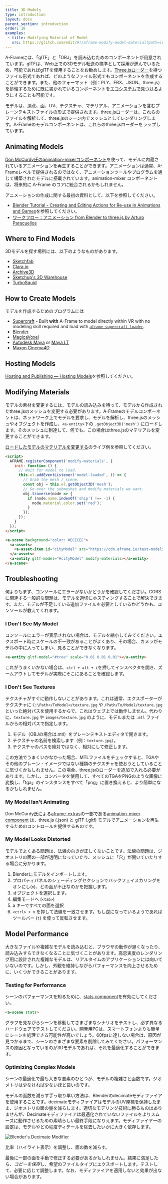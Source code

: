 ```yaml
---
title: 3D Models
type: introduction
layout: docs
parent_section: introduction
order: 10
examples:
 - title: Modifying Material of Model
   src: https://glitch.com/edit/#!/aframe-modify-model-material?path=index.html:1:0
---
```


[3loaders]: https://github.com/mrdoob/three.js/tree/dev/examples/js/loaders
[ecsfind]: ./entity-component-system.md#where-to-find-components
[glTF]: ../components/gltf-model.md
[OBJ]: ../components/obj-model.md
[recommend using glTF]: ../components/gltf-model.md#why-use-gltf

A-Frameには、「glTF」と「OBJ」を読み込むためのコンポーネントが用意されています。glTFは、Web上での3Dモデル転送の標準として採用が進んでいるため、可能であればglTFを使用することをお勧めします。[Three.jsローダー][3loaders]を持つファイル形式であれば、どのようなファイル形式でもコンポーネントを作成することができます。また、他のフォーマット（例：PLY、FBX、JSON、three.js）を処理するために既に書かれているコンポーネントを[エコシステムで見つける][ecsfind]ようにすることも可能です。

モデルは、頂点、面、UV、テクスチャ、マテリアル、アニメーションを含むプレーンテキストファイルの形式で提供されます。three.jsローダーは、これらのファイルを解析して、three.jsのシーン内でメッシュとしてレンダリングします。A-Frameのモデルコンポーネントは、これらのthree.jsローダーをラップしています。


## Animating Models

[mixer]: https://github.com/donmccurdy/aframe-extras/tree/master/src/loaders#animation

[Don McCurdy氏のanimation-mixerコンポーネント][mixer]を使って、モデルに内蔵されているアニメーションを再生することができます。アニメーションは通常、A-Frameレベルで提供されるのではなく、アニメーションツールやプログラムを通じて構築されたモデルに搭載されています。animation-mixer コンポーネントは、将来的に A-Frame のコアに統合されるかもしれません。

アニメーションの作成に関する最初の資料として、以下を参照してください。

- [Blender Tutorial - Creating and Editing Actions for Re-use in Animations and Games](https://www.youtube.com/watch?v=Gb152Qncn2s)を参照してください。
- [ワークフロー：アニメーション from Blender to three.js by Arturo Paracuellos](http://unboring.net/workflows/animation.html)

## Where to Find Models

3Dモデルを探す場所には、以下のようなものがあります。

- [Sketchfab](https://sketchfab.com)
- [Clara.io](http://clara.io)
- [Archive3D](http://archive3d.net)
- [Sketchup's 3D Warehouse](https://3dwarehouse.sketchup.com)
- [TurboSquid](http://www.turbosquid.com/Search/3D-Models/free)

## How to Create Models

モデルを作成するためのプログラムには

- [Supercraft](https://supermedium.com/supercraft/) - Built **with** A-Frame to model directly within VR with no modeling skill required and load with [`aframe-supercraft-loader`](https://www.npmjs.com/package/aframe-supercraft-loader).
- [Blender](https://www.blender.org/)
- [MagicaVoxel](https://ephtracy.github.io/)
- [Autodesk Maya](https://www.autodesk.com/products/maya/overview) or [Maya LT](https://www.autodesk.com/products/maya-lt/overview)
- [Maxon Cinema4D](https://www.maxon.net/en-us/)

## Hosting Models

[Hosting and Publishing &mdash; Hosting Models](./hosting-and-publishing.md#hosting-models)を参照してください。

## Modifying Materials

[modify]: https://glitch.com/edit/#!/aframe-modify-model-material?path=index.html:1:0

モデルの素材を変更するには、モデルの読み込みを待って、モデルから作成されたthree.jsのメッシュを変更する必要があります。A-Frameのモデルコンポーネントは、ネットワーク上でモデルを要求し、モデルを解析し、three.jsのメッシュやオブジェクトを作成し、`<a-entity>`下の `.getObject3D('mesh')` にロードします。そのメッシュに到達して、何でも、この場合はthree.jsのマテリアルを変更することができます。


[ロードしたモデルのマテリアルを変更する][modify]のライブ例を参照してください。

```html
<script>
  AFRAME.registerComponent('modify-materials', {
    init: function () {
      // Wait for model to load.
      this.el.addEventListener('model-loaded', () => {
        // Grab the mesh / scene.
        const obj = this.el.getObject3D('mesh');
        // Go over the submeshes and modify materials we want.
        obj.traverse(node => {
          if (node.name.indexOf('ship') !== -1) {
            node.material.color.set('red');
          }
        });
      });
    }
  });
</script>

<a-scene background="color: #ECECEC">
  <a-assets>
    <a-asset-item id="cityModel" src="https://cdn.aframe.io/test-models/models/glTF-2.0/virtualcity/VC.gltf"></a-asset-item>
  </a-assets>
  <a-entity gltf-model="#cityModel" modify-materials></a-entity>
</a-scene>
```

## Troubleshooting

[hostingmodels]: ./hosting-and-publishing.md#hosting-models

何よりもまず、コンソールにエラーがないかどうかを確認してください。CORS に関連する一般的な問題は、モデルを適切にホスティングすることで解決できます。また、モデルが不足している追加ファイルを必要としているかどうかも、コンソールが教えてくれます。

### I Don't See My Model

コンソールにエラーが表示されない場合は、モデルを縮小してみてください。エクスポート時にスケールの不一致があることがよくあり、その場合、カメラがモデルの中に入ってしまい、見ることができなくなります。


```html
<a-entity gltf-model="#tree" scale="0.01 0.01 0.01"></a-entity>
```

これがうまくいかない場合は、`ctrl + alt + i`を押してインスペクタを開き、ズームアウトしてモデルが実際にそこにあることを確認します。

### I Don't See Textures

テクスチャがすぐに動作しないことがあります。これは通常、エクスポーターがテクスチャに `C:\Path</ToModel</texture.jpg` や `/Path/To/Model/texture.jpg` といった絶対パスを使用するからで、これはウェブ上では動作しません。代わりに、`texture.jpg` や `images/texture.jpg` のように、モデルまたは `.mtl` ファイルからの相対パスで指定します。


1. モデル（OBJの場合は.mtl）をプレーンテキストエディタで開きます。
2. テクスチャの名前を検索します（例：`texture.jpg`）。
3. テクスチャのパスを絶対ではなく、相対にして修正します。

この方法でうまくいかなかった場合、MTLファイルをチェックすると、TGAやその他のプレーン・イメージではない種類のテクスチャを使おうとしていることに気づくかもしれません。この場合、three.jsのローダーを追加で入れる必要があります。しかし、コンバータを使用して、すべてのTGAをPNGのような画像に変換し、「tga」のインスタンスをすべて「png」に置き換えると、より簡単になるかもしれません。

### My Model Isn't Animating

[aframe-extras]: https://github.com/donmccurdy/aframe-extras

Don McCurdy氏による[aframe-extras]の一部である[animation-mixer component][mixer] は、three.js (.json) と glTF (.gltf) モデルでアニメーションを再生するためのコントロールを提供するものです。


### My Model Looks Distorted

モデルでよくある問題は、法線の向きが正しくないことです。法線の問題は、ジオメトリの面の一部が透明になっていたり、メッシュに「穴」が開いていたりする場合に分かります。

1. Blenderにモデルをインポートします。
2. プロパティパネルのシェーディングセクションでバックフェイスカリングをオンにし(`n`)、どの面が不正なのかを把握します。
3. オブジェクトを選択します。
4. 編集モードへ (`<tab>`)
5. a キーですべての面を選択
6. `<ctrl> + n` を押して法線を一致させます。もし逆になっているようであれば
ツールバー (`t`) を使って反転させます。

## Model Performance

大きなファイルや複雑なモデルを読み込むと、ブラウザの動作が遅くなったり、読み込みすらできなくなることに気づくことがあります。高忠実度のレンダリング用に設計された複雑なモデルは、リアルタイムのアプリケーションには向いていないのです。しかし、外観を維持しながらパフォーマンスを向上させるために、いくつかできることがあります。

### Testing for Performance

[stats]: ../components/stats.md

シーンのパフォーマンスを知るために、[stats component][stats]を有効にしてください。

```html
<a-scene stats>
```

グラフを見ながらシーンを移動してさまざまなシナリオをテストし、必ず異なるハードウェアでテストしてください。開発用PCは、スマートフォンよりも簡単にシーンを処理できる可能性が高いでしょう。60fpsに達しない場合は、原因が見つかるまで、シーンのさまざまな要素を削除してみてください。パフォーマンスの原因となっているのが3Dモデルであれば、それを最適化することができます。

### Optimizing Complex Models

シーンの最適化で最も大きな要素のひとつが、モデルの複雑さと面数です。ジオメトリは少なければ少ないほど良いのです。

モデルの面数を減らす手っ取り早い方法は、Blenderのdecimateモディファイアを使用することです。decimateモディファイアはモデルのUV座標を保持したまま、ジオメトリの面の量を減らします。適切なモデリング技術に勝るものはありませんが、Decimateモディファイアは最適化されていないファイルをよりスムーズに動作させるための素晴らしい最終手段になりえます。モディファイヤーの設定は、モデルやどの程度ディテールを除去したいかに大きく依存します。


![Blender's Decimate Modifier](https://cloud.githubusercontent.com/assets/674727/25730604/f5402d90-30f2-11e7-9571-96bcdef11a6a.jpg)

比率（ハイライト表示）を調整し、面の数を減らす。

最後に一部の面を手動で修正する必要があるかもしれません。結果に満足したら、*コピーを保存*し、希望のファイルタイプにエクスポートします。テストして、必要に応じて調整します。なお、モディファイアを適用しないと効果が出ない場合があります。

